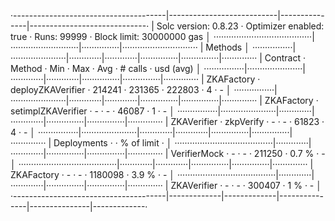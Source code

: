 ·--------------------------------------|---------------------------|---------------|-----------------------------·
|         Solc version: 0.8.23         ·  Optimizer enabled: true  ·  Runs: 99999  ·  Block limit: 30000000 gas  │
·······································|···························|···············|······························
|  Methods                                                                                                       │
················|······················|·············|·············|···············|···············|··············
|  Contract     ·  Method              ·  Min        ·  Max        ·  Avg          ·  # calls      ·  usd (avg)  │
················|······················|·············|·············|···············|···············|··············
|  ZKAFactory   ·  deployZKAVerifier   ·     214241  ·     231365  ·       222803  ·            4  ·          -  │
················|······················|·············|·············|···············|···············|··············
|  ZKAFactory   ·  setimplZKAVerifier  ·          -  ·          -  ·        46087  ·            1  ·          -  │
················|······················|·············|·············|···············|···············|··············
|  ZKAVerifier  ·  zkpVerify           ·          -  ·          -  ·        61823  ·            4  ·          -  │
················|······················|·············|·············|···············|···············|··············
|  Deployments                         ·                                           ·  % of limit   ·             │
·······································|·············|·············|···············|···············|··············
|  VerifierMock                        ·          -  ·          -  ·       211250  ·        0.7 %  ·          -  │
·······································|·············|·············|···············|···············|··············
|  ZKAFactory                          ·          -  ·          -  ·      1180098  ·        3.9 %  ·          -  │
·······································|·············|·············|···············|···············|··············
|  ZKAVerifier                         ·          -  ·          -  ·       300407  ·          1 %  ·          -  │
·--------------------------------------|-------------|-------------|---------------|---------------|-------------·